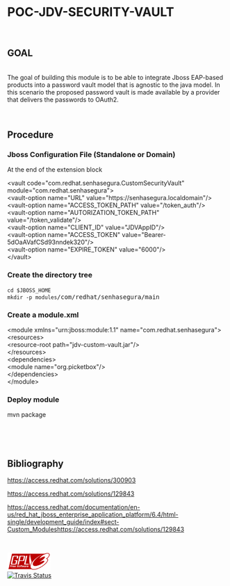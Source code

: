 <h1>POC-JDV-SECURITY-VAULT</h1>
<p>&nbsp;</p>
<h2>GOAL</h2>
<p><br />The goal of building this module is to be able to integrate Jboss EAP-based products into a password vault model that is agnostic to the java model. In this scenario the proposed password vault is made available by a provider that delivers the passwords to OAuth2.</p>
<p>&nbsp;</p>
<h2>Procedure</h2>
<h3>Jboss Configuration File (Standalone or Domain)</h3>
<p>At the end of the extension block</p>
<p>&lt;vault code="com.redhat.senhasegura.CustomSecurityVault" module="com.redhat.senhasegura"&gt;<br /> &lt;vault-option name="URL" value="https://senhasegura.localdomain"/&gt;<br /> &lt;vault-option name="ACCESS_TOKEN_PATH" value="/token_auth"/&gt;<br /> &lt;vault-option name="AUTORIZATION_TOKEN_PATH" value="/token_validate"/&gt;<br /> &lt;vault-option name="CLIENT_ID" value="JDVAppID"/&gt;<br /> &lt;vault-option name="ACCESS_TOKEN" value="Bearer-5dOaAVafCSd93nndek320"/&gt;<br /> &lt;vault-option name="EXPIRE_TOKEN" value="6000"/&gt;<br /> &lt;/vault&gt;</p>
<h3>Create the directory tree</h3>
<pre><code>cd $JBOSS_HOME
mkdir -p modules</code><span class="s1">/com/redhat/senhasegura/main</span></pre>
<h3>Create a module.xml&nbsp;</h3>
<p>&lt;module xmlns="urn:jboss:module:1.1" name="com.redhat.senhasegura"&gt;<br /> &lt;resources&gt;<br /> &lt;resource-root path="jdv-custom-vault.jar"/&gt;<br /> &lt;/resources&gt;<br /> &lt;dependencies&gt;<br /> &lt;module name="org.picketbox"/&gt;<br /> &lt;/dependencies&gt;<br />&lt;/module&gt;</p>
<h3>Deploy module</h3>
<p>mvn package</p>
<p>&nbsp;</p>
<p>&nbsp;</p>
<h2>Bibliography</h2>
<p><a href="https://access.redhat.com/solutions/300903">https://access.redhat.com/solutions/300903</a></p>
<p><a href="https://access.redhat.com/solutions/129843">https://access.redhat.com/solutions/129843</a></p>
<p><a href="https://access.redhat.com/documentation/en-us/red_hat_jboss_enterprise_application_platform/6.4/html-single/development_guide/index#sect-Custom_Modules">https://access.redhat.com/documentation/en-us/red_hat_jboss_enterprise_application_platform/6.4/html-single/development_guide/index#sect-Custom_Modules</a><a href="https://access.redhat.com/solutions/129843">https://access.redhat.com/solutions/129843</a></p>
<p>&nbsp;</p>
<div align="left">
    <a href="LICENSE.md">
        <img src="docs/assets/gpl-v3-logo.svg" width="100"/>
    </a>
</div>
<div align="left">
    <a href="https://travis-ci.org/{{gpas}{repo-owner-username}}/{gpas}{repo-name}}">
        <img alt="Travis Status" src="https://img.shields.io/travis/{{gpas}{repo-owner-username}}/{{gpas}{repo-name}}/master.svg?style=flat-square"/>
    </a>
</div>
